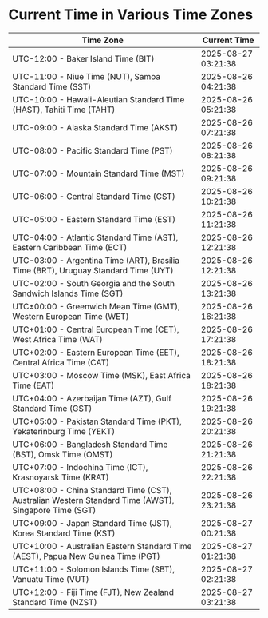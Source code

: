 # Current Time in Various Time Zones

| Time Zone | Current Time |
|-----------|--------------|
| UTC-12:00 - Baker Island Time (BIT) | 2025-08-27 03:21:38 |
| UTC-11:00 - Niue Time (NUT), Samoa Standard Time (SST) | 2025-08-26 04:21:38 |
| UTC-10:00 - Hawaii-Aleutian Standard Time (HAST), Tahiti Time (TAHT) | 2025-08-26 05:21:38 |
| UTC-09:00 - Alaska Standard Time (AKST) | 2025-08-26 07:21:38 |
| UTC-08:00 - Pacific Standard Time (PST) | 2025-08-26 08:21:38 |
| UTC-07:00 - Mountain Standard Time (MST) | 2025-08-26 09:21:38 |
| UTC-06:00 - Central Standard Time (CST) | 2025-08-26 10:21:38 |
| UTC-05:00 - Eastern Standard Time (EST) | 2025-08-26 11:21:38 |
| UTC-04:00 - Atlantic Standard Time (AST), Eastern Caribbean Time (ECT) | 2025-08-26 12:21:38 |
| UTC-03:00 - Argentina Time (ART), Brasília Time (BRT), Uruguay Standard Time (UYT) | 2025-08-26 12:21:38 |
| UTC-02:00 - South Georgia and the South Sandwich Islands Time (SGT) | 2025-08-26 13:21:38 |
| UTC±00:00 - Greenwich Mean Time (GMT), Western European Time (WET) | 2025-08-26 16:21:38 |
| UTC+01:00 - Central European Time (CET), West Africa Time (WAT) | 2025-08-26 17:21:38 |
| UTC+02:00 - Eastern European Time (EET), Central Africa Time (CAT) | 2025-08-26 18:21:38 |
| UTC+03:00 - Moscow Time (MSK), East Africa Time (EAT) | 2025-08-26 18:21:38 |
| UTC+04:00 - Azerbaijan Time (AZT), Gulf Standard Time (GST) | 2025-08-26 19:21:38 |
| UTC+05:00 - Pakistan Standard Time (PKT), Yekaterinburg Time (YEKT) | 2025-08-26 20:21:38 |
| UTC+06:00 - Bangladesh Standard Time (BST), Omsk Time (OMST) | 2025-08-26 21:21:38 |
| UTC+07:00 - Indochina Time (ICT), Krasnoyarsk Time (KRAT) | 2025-08-26 22:21:38 |
| UTC+08:00 - China Standard Time (CST), Australian Western Standard Time (AWST), Singapore Time (SGT) | 2025-08-26 23:21:38 |
| UTC+09:00 - Japan Standard Time (JST), Korea Standard Time (KST) | 2025-08-27 00:21:38 |
| UTC+10:00 - Australian Eastern Standard Time (AEST), Papua New Guinea Time (PGT) | 2025-08-27 01:21:38 |
| UTC+11:00 - Solomon Islands Time (SBT), Vanuatu Time (VUT) | 2025-08-27 02:21:38 |
| UTC+12:00 - Fiji Time (FJT), New Zealand Standard Time (NZST) | 2025-08-27 03:21:38 |
